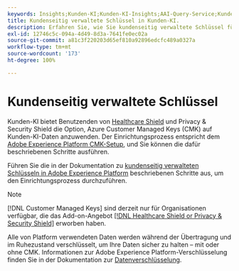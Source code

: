 ```yaml
---
keywords: Insights;Kunden-KI;Kunden-KI-Insights;AAI-Query-Service;Kunden-KI-Abfragen;Kunden-KI-Bewertungen;kundenseitig verwaltete Schlüssel in CAI
title: Kundenseitig verwaltete Schlüssel in Kunden-KI.
description: Erfahren Sie, wie Sie kundenseitig verwaltete Schlüssel für Kunden-KI einrichten.
exl-id: 12746c5c-094a-4d49-8d3a-7641fe0ec02a
source-git-commit: a81c3f220203d65ef810a92896edcfc489a0327a
workflow-type: tm+mt
source-wordcount: '173'
ht-degree: 100%

---
```


# Kundenseitig verwaltete Schlüssel

Kunden-KI bietet Benutzenden von [Healthcare Shield](https://www.adobe.com/trust/compliance/hipaa-ready.html) und Privacy &amp; Security Shield die Option, Azure Customer Managed Keys (CMK) auf Kunden-KI-Daten anzuwenden. Der Einrichtungsprozess entspricht dem [Adobe Experience Platform CMK-Setup](../../../landing/governance-privacy-security/customer-managed-keys/overview.md), und Sie können die dafür beschriebenen Schritte ausführen.

Führen Sie die in der Dokumentation zu [kundenseitig verwalteten Schlüsseln in Adobe Experience Platform](../../../landing/governance-privacy-security/encryption.md) beschriebenen Schritte aus, um den Einrichtungsprozess durchzuführen.

>[!NOTE]
>
>[!DNL Customer Managed Keys] sind derzeit nur für Organisationen verfügbar, die das Add-on-Angebot [[!DNL Healthcare Shield or Privacy & Security Shield]](https://experienceleague.adobe.com/docs/blueprints-learn/architecture/vertical-blueprints/healthcare-vertical.html?lang=de) erworben haben.

Alle von Platform verwendeten Daten werden während der Übertragung und im Ruhezustand verschlüsselt, um Ihre Daten sicher zu halten – mit oder ohne CMK. Informationen zur Adobe Experience Platform-Verschlüsselung finden Sie in der Dokumentation zur [Datenverschlüsselung](../../../landing/governance-privacy-security/encryption.md).
